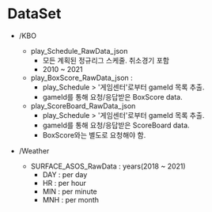 # DataSet

  - /KBO
    - play_Schedule_RawData_json
      - 모든 계획된 정규리그 스케줄. 취소경기 포함
      - 2010 ~ 2021
    - play_BoxScore_RawData_json :     
      - play_Schedule > '게임센터'로부터 gameId 목록 추출.
      - gameId를 통해 요청/응답받은 BoxScore data.
    - play_ScoreBoard_RawData_json
      - play_Schedule > '게임센터'로부터 gameId 목록 추출.
      - gameId를 통해 요청/응답받은 ScoreBoard data.
      - BoxScore와는 별도로 요청해야 함.

  - /Weather
    - SURFACE_ASOS_RawData : years(2018 ~ 2021)
      - DAY : per day
      - HR : per hour
      - MIN : per minute
      - MNH : per month
